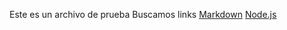Este es un archivo de prueba
Buscamos links
[Markdown](https://es.wikipedia.org/wiki/Markdown)
[Node.js](https://nodejs.org/es/400)